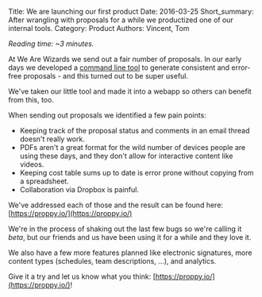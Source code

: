 Title: We are launching our first product
Date: 2016-03-25
Short_summary: After wrangling with proposals for a while we productized one of our internal tools.
Category: Product
Authors: Vincent, Tom

*Reading time: ~3 minutes.*

At We Are Wizards we send out a fair number of proposals. In our early
days we developed a
[command line tool](https://github.com/WeAreWizards/proppy) to
generate consistent and error-free proposals - and this turned out to
be super useful.

We've taken our little tool and made it into a webapp so others can
benefit from this, too.
<!-- PELICAN_END_SUMMARY -->

When sending out proposals we identified a few pain points:

* Keeping track of the proposal status and comments in an email thread
  doesn't really work.
* PDFs aren't a great format for the wild number of devices people are
  using these days, and they don't allow for interactive content like
  videos.
* Keeping cost table sums up to date is error prone without copying
  from a spreadsheet.
* Collaboration via Dropbox is painful.

We've addressed each of those and the result can be found here:
[https://proppy.io/](https://proppy.io/)

We're in the process of shaking out the last few bugs so we're calling
it *beta*, but our friends and us have been using it for a while and
they love it.

We also have a few more features planned like electronic signatures,
more content types (schedules, team descriptions, ...), and analytics.

Give it a try and let us know what you think: [https://proppy.io/](https://proppy.io/)!
